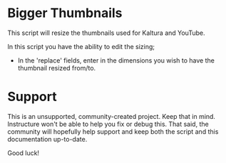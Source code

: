 Bigger Thumbnails
======

This script will resize the thumbnails used for Kaltura and YouTube.

In this script you have the ability to edit the sizing;
- In the 'replace' fields, enter in the dimensions you wish to have the thumbnail resized from/to.

Support
======

This is an unsupported, community-created project. Keep that in mind.
Instructure won't be able to help you fix or debug this. That said, the
community will hopefully help support and keep both the script and this
documentation up-to-date.

Good luck!
